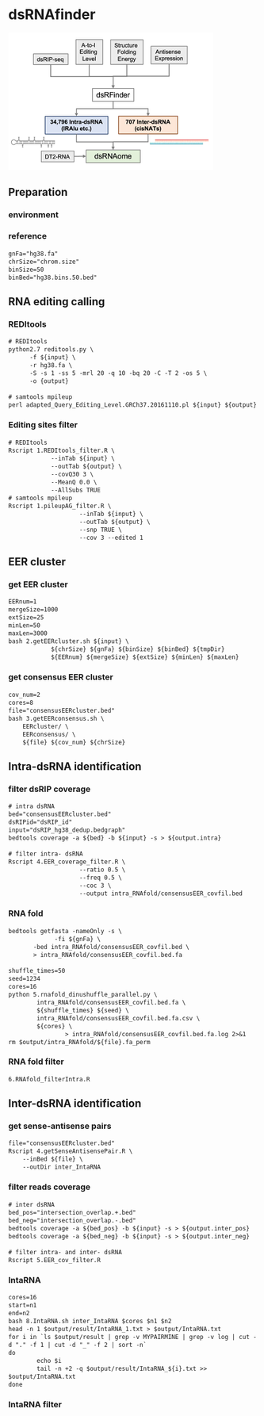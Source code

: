 # dsRNAfinder

![](./dsRNAfinder.webp)

## Preparation 

### environment

### reference
```shell
gnFa="hg38.fa"
chrSize="chrom.size"
binSize=50
binBed="hg38.bins.50.bed"
```


## RNA editing calling
### REDItools
```shell
# REDItools
python2.7 reditools.py \
      -f ${input} \
      -r hg38.fa \
      -S -s 1 -ss 5 -mrl 20 -q 10 -bq 20 -C -T 2 -os 5 \
      -o {output}

# samtools mpileup
perl adapted_Query_Editing_Level.GRCh37.20161110.pl ${input} ${output}
```

### Editing sites filter
```shell
# REDItools
Rscript 1.REDItools_filter.R \
			--inTab ${input} \
			--outTab ${output} \
			--covQ30 3 \
			--MeanQ 0.0 \
			--AllSubs TRUE 
# samtools mpileup
Rscript 1.pileupAG_filter.R \
					--inTab ${input} \
					--outTab ${output} \
					--snp TRUE \
					--cov 3 --edited 1
```

## EER cluster
### get EER cluster
```shell
EERnum=1
mergeSize=1000
extSize=25
minLen=50
maxLen=3000
bash 2.getEERcluster.sh ${input} \
			${chrSize} ${gnFa} ${binSize} ${binBed} ${tmpDir}
			${EERnum} ${mergeSize} ${extSize} ${minLen} ${maxLen}
```

### get consensus EER cluster
```shell
cov_num=2
cores=8
file="consensusEERcluster.bed"
bash 3.getEERconsensus.sh \
	EERcluster/ \
	EERconsensus/ \
	${file} ${cov_num} ${chrSize}
```

## Intra-dsRNA identification
### filter dsRIP coverage
```shell
# intra dsRNA
bed="consensusEERcluster.bed"
dsRIPid="dsRIP_id"
input="dsRIP_hg38_dedup.bedgraph"
bedtools coverage -a ${bed} -b ${input} -s > ${output.intra} 

# filter intra- dsRNA
Rscript 4.EER_coverage_filter.R \
					--ratio 0.5 \
					--freq 0.5 \
					--coc 3 \
					--output intra_RNAfold/consensusEER_covfil.bed
```
### RNA fold
```shell
bedtools getfasta -nameOnly -s \
			 -fi ${gnFa} \
       -bed intra_RNAfold/consensusEER_covfil.bed \
       > intra_RNAfold/consensusEER_covfil.bed.fa

shuffle_times=50
seed=1234
cores=16
python 5.rnafold_dinushuffle_parallel.py \
        intra_RNAfold/consensusEER_covfil.bed.fa \
        ${shuffle_times} ${seed} \
        intra_RNAfold/consensusEER_covfil.bed.fa.csv \
        ${cores} \
				> intra_RNAfold/consensusEER_covfil.bed.fa.log 2>&1
rm $output/intra_RNAfold/${file}.fa_perm
```
### RNA fold filter
```shell
6.RNAfold_filterIntra.R
```

## Inter-dsRNA identification
### get sense-antisense pairs
```shell
file="consensusEERcluster.bed"
Rscript 4.getSenseAntisensePair.R \
	--inBed ${file} \
	--outDir inter_IntaRNA
```

### filter reads coverage
```shell
# inter dsRNA
bed_pos="intersection_overlap.+.bed"
bed_neg="intersection_overlap.-.bed"
bedtools coverage -a ${bed_pos} -b ${input} -s > ${output.inter_pos} 
bedtools coverage -a ${bed_neg} -b ${input} -s > ${output.inter_neg}
      
# filter intra- and inter- dsRNA
Rscript 5.EER_cov_filter.R
```

### IntaRNA
```shell
cores=16
start=n1
end=n2
bash 8.IntaRNA.sh inter_IntaRNA $cores $n1 $n2
head -n 1 $output/result/IntaRNA_1.txt > $output/IntaRNA.txt
for i in `ls $output/result | grep -v MYPAIRMINE | grep -v log | cut -d "." -f 1 | cut -d "_" -f 2 | sort -n`
do
        echo $i
        tail -n +2 -q $output/result/IntaRNA_${i}.txt >> $output/IntaRNA.txt 
done
```

### IntaRNA filter
```shell
```






